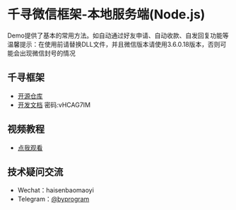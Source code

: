 # 千寻微信框架-本地服务端(Node.js)
Demo提供了基本的常用方法。如自动通过好友申请、自动收款、自发回复功能等
温馨提示：在使用前请替换DLL文件，并且微信版本请使用3.6.0.18版本，否则可能会出现微信封号的情况
## 千寻框架
- [开源仓库](https://gitee.com/ai-chen-qi/pc-v-hook-http-api)<br>
- [开发文档](https://www.apifox.cn/apidoc/shared-af49a169-8b5c-4137-a5ea-723a10e8e794/doc-1046131) 密码:vHCAG7IM
## 视频教程
- [点我观看](https://www.bilibili.com/video/BV1a24y127p3/?vd_source=48c35e24d7b261232941dea99e1ec1d0)
## 技术疑问交流
- Wechat：haisenbaomaoyi<br>
- Telegram：[@byprogram](https://t.me/byprogram)
